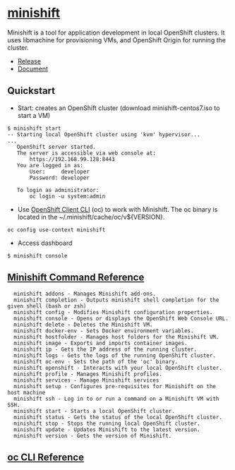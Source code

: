 # [minishift](https://github.com/minishift/minishift)
Minishift is a tool for application development in local OpenShift clusters. It uses libmachine for provisioning VMs, and OpenShift Origin for running the cluster.
- [Release](https://github.com/minishift/minishift/releases)
- [Document](https://docs.okd.io/latest/welcome/index.html)

## Quickstart
- Start: creates an OpenShift cluster (download minishift-centos7.iso to start a VM)
```
$ minishift start
-- Starting local OpenShift cluster using 'kvm' hypervisor...
...
   OpenShift server started.
   The server is accessible via web console at:
       https://192.168.99.128:8443
   You are logged in as:
       User:     developer
       Password: developer

   To login as administrator:
       oc login -u system:admin
```

- Use [OpenShift Client CLI](https://docs.okd.io/latest/minishift/openshift/openshift-client-binary.html) (oc) to work with Minishift.
The oc binary is located in the ~/.minishift/cache/oc/v${VERSION}.
```
oc config use-context minishift
```

- Access dashboard
```
$ minishift console
```

## [Minishift Command Reference](https://docs.okd.io/latest/minishift/command-ref/minishift.html)
```
  minishift addons - Manages Minishift add-ons.
  minishift completion - Outputs minishift shell completion for the given shell (bash or zsh)
  minishift config - Modifies Minishift configuration properties.
  minishift console - Opens or displays the OpenShift Web Console URL.
  minishift delete - Deletes the Minishift VM.
  minishift docker-env - Sets Docker environment variables.
  minishift hostfolder - Manages host folders for the Minishift VM.
  minishift image - Exports and imports container images.
  minishift ip - Gets the IP address of the running cluster.
  minishift logs - Gets the logs of the running OpenShift cluster.
  minishift oc-env - Sets the path of the 'oc' binary.
  minishift openshift - Interacts with your local OpenShift cluster.
  minishift profile - Manages Minishift profiles.
  minishift services - Manage Minishift services
  minishift setup - Configures pre-requisites for Minishift on the host machine
  minishift ssh - Log in to or run a command on a Minishift VM with SSH.
  minishift start - Starts a local OpenShift cluster.
  minishift status - Gets the status of the local OpenShift cluster.
  minishift stop - Stops the running local OpenShift cluster.
  minishift update - Updates Minishift to the latest version.
  minishift version - Gets the version of Minishift.
```

## [oc CLI Reference](https://docs.okd.io/latest/cli_reference/get_started_cli.html)
```
```
